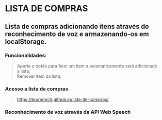 # LISTA DE COMPRAS  

## Lista de compras adicionando itens através do reconhecimento de voz e armazenando-os em localStorage.

### Funcionalidades:
> Aperte o botão para falar um item e automaticamente será adicionado a lista;<br>
> Remover item da lista;

### Acesso a lista de compras
> https://brunnorch.github.io/lista-de-compras/

### Reconhecimento de voz através da API Web Speech